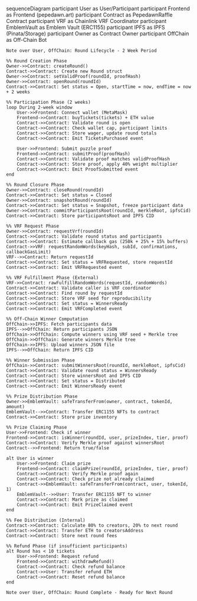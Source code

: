 sequenceDiagram
    participant User as User/Participant
    participant Frontend as Frontend (pepedawn.art)
    participant Contract as PepedawnRaffle Contract
    participant VRF as Chainlink VRF Coordinator
    participant EmblemVault as Emblem Vault (ERC1155)
    participant IPFS as IPFS (Pinata/Storage)
    participant Owner as Contract Owner
    participant OffChain as Off-Chain Bot

    Note over User, OffChain: Round Lifecycle - 2 Week Period

    %% Round Creation Phase
    Owner->>Contract: createRound()
    Contract->>Contract: Create new Round struct
    Owner->>Contract: setValidProof(roundId, proofHash)
    Owner->>Contract: openRound(roundId)
    Contract->>Contract: Set status = Open, startTime = now, endTime = now + 2 weeks

    %% Participation Phase (2 weeks)
    loop During 2-week window
        User->>Frontend: Connect wallet (MetaMask)
        Frontend->>Contract: buyTickets(tickets) + ETH value
        Contract->>Contract: Validate round is open
        Contract->>Contract: Check wallet cap, participant limits
        Contract->>Contract: Store wager, update round totals
        Contract->>Contract: Emit TicketsPurchased event
        
        User->>Frontend: Submit puzzle proof
        Frontend->>Contract: submitProof(proofHash)
        Contract->>Contract: Validate proof matches validProofHash
        Contract->>Contract: Store proof, apply 40% weight multiplier
        Contract->>Contract: Emit ProofSubmitted event
    end

    %% Round Closure Phase
    Owner->>Contract: closeRound(roundId)
    Contract->>Contract: Set status = Closed
    Owner->>Contract: snapshotRound(roundId)
    Contract->>Contract: Set status = Snapshot, freeze participant data
    Owner->>Contract: commitParticipantsRoot(roundId, merkleRoot, ipfsCid)
    Contract->>Contract: Store participantsRoot and IPFS CID

    %% VRF Request Phase
    Owner->>Contract: requestVrf(roundId)
    Contract->>Contract: Validate round status and participants
    Contract->>Contract: Estimate callback gas (250k + 25% + 15% buffers)
    Contract->>VRF: requestRandomWords(keyHash, subId, confirmations, callbackGasLimit)
    VRF-->>Contract: Return requestId
    Contract->>Contract: Set status = VRFRequested, store requestId
    Contract->>Contract: Emit VRFRequested event

    %% VRF Fulfillment Phase (External)
    VRF->>Contract: rawFulfillRandomWords(requestId, randomWords)
    Contract->>Contract: Validate caller is VRF coordinator
    Contract->>Contract: Find round by requestId
    Contract->>Contract: Store VRF seed for reproducibility
    Contract->>Contract: Set status = WinnersReady
    Contract->>Contract: Emit VRFCompleted event

    %% Off-Chain Winner Computation
    OffChain->>IPFS: Fetch participants data
    IPFS-->>OffChain: Return participants JSON
    OffChain->>OffChain: Compute winners using VRF seed + Merkle tree
    OffChain->>OffChain: Generate winners Merkle tree
    OffChain->>IPFS: Upload winners JSON file
    IPFS-->>OffChain: Return IPFS CID

    %% Winner Submission Phase
    OffChain->>Contract: submitWinnersRoot(roundId, merkleRoot, ipfsCid)
    Contract->>Contract: Validate round status = WinnersReady
    Contract->>Contract: Store winnersRoot and IPFS CID
    Contract->>Contract: Set status = Distributed
    Contract->>Contract: Emit WinnersReady event

    %% Prize Distribution Phase
    Owner->>EmblemVault: safeTransferFrom(owner, contract, tokenId, amount)
    EmblemVault-->>Contract: Transfer ERC1155 NFTs to contract
    Contract->>Contract: Store prize inventory

    %% Prize Claiming Phase
    User->>Frontend: Check if winner
    Frontend->>Contract: isWinner(roundId, user, prizeIndex, tier, proof)
    Contract->>Contract: Verify Merkle proof against winnersRoot
    Contract-->>Frontend: Return true/false
    
    alt User is winner
        User->>Frontend: Claim prize
        Frontend->>Contract: claimPrize(roundId, prizeIndex, tier, proof)
        Contract->>Contract: Verify Merkle proof again
        Contract->>Contract: Check prize not already claimed
        Contract->>EmblemVault: safeTransferFrom(contract, user, tokenId, 1)
        EmblemVault-->>User: Transfer ERC1155 NFT to winner
        Contract->>Contract: Mark prize as claimed
        Contract->>Contract: Emit PrizeClaimed event
    end

    %% Fee Distribution (Internal)
    Contract->>Contract: Calculate 80% to creators, 20% to next round
    Contract->>Contract: Transfer ETH to creatorsAddress
    Contract->>Contract: Store next round fees

    %% Refund Phase (if insufficient participants)
    alt Round has < 10 tickets
        User->>Frontend: Request refund
        Frontend->>Contract: withdrawRefund()
        Contract->>Contract: Check refund balance
        Contract->>User: Transfer refund ETH
        Contract->>Contract: Reset refund balance
    end

    Note over User, OffChain: Round Complete - Ready for Next Round